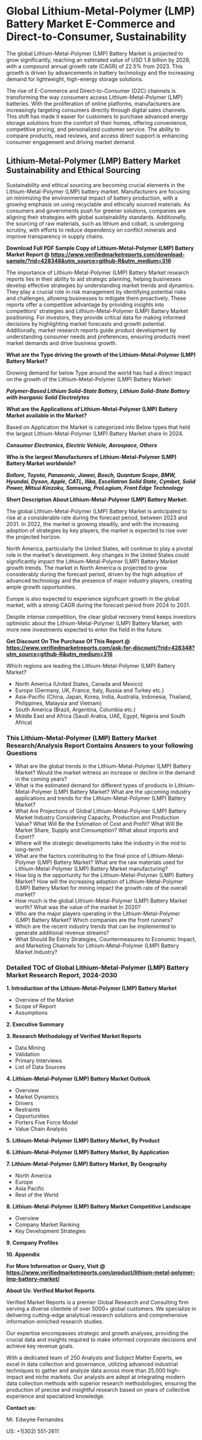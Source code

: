 <h1>Global Lithium-Metal-Polymer (LMP) Battery Market E-Commerce and Direct-to-Consumer, Sustainability</h1><p class=""><p>The global Lithium-Metal-Polymer (LMP) Battery Market is projected to grow significantly, reaching an estimated value of USD 1.8 billion by 2028, with a compound annual growth rate (CAGR) of 22.5% from 2023. This growth is driven by advancements in battery technology and the increasing demand for lightweight, high-energy storage solutions.</p><p>The rise of E-Commerce and Direct-to-Consumer (D2C) channels is transforming the way consumers access Lithium-Metal-Polymer (LMP) batteries. With the proliferation of online platforms, manufacturers are increasingly targeting consumers directly through digital sales channels. This shift has made it easier for customers to purchase advanced energy storage solutions from the comfort of their homes, offering convenience, competitive pricing, and personalized customer service. The ability to compare products, read reviews, and access direct support is enhancing consumer engagement and driving market demand.</p><h2>Lithium-Metal-Polymer (LMP) Battery Market Sustainability and Ethical Sourcing</h2><p>Sustainability and ethical sourcing are becoming crucial elements in the Lithium-Metal-Polymer (LMP) battery market. Manufacturers are focusing on minimizing the environmental impact of battery production, with a growing emphasis on using recyclable and ethically sourced materials. As consumers and governments push for greener solutions, companies are aligning their strategies with global sustainability standards. Additionally, the sourcing of raw materials, such as lithium and cobalt, is undergoing scrutiny, with efforts to reduce dependency on conflict minerals and improve transparency in supply chains.</p></p><p class=""><strong>Download Full PDF Sample Copy of Lithium-Metal-Polymer (LMP) Battery Market Report @ <a href="https://www.verifiedmarketreports.com/download-sample/?rid=428348&utm_source=github-R&utm_medium=316" target="_blank">https://www.verifiedmarketreports.com/download-sample/?rid=428348&utm_source=github-R&utm_medium=316</a></strong></p><p>The importance of&nbsp;Lithium-Metal-Polymer (LMP) Battery Market research reports lies in their ability to aid strategic planning, helping businesses develop effective strategies by understanding market trends and dynamics. They play a crucial role in risk management by identifying potential risks and challenges, allowing businesses to mitigate them proactively. These reports offer a competitive advantage by providing insights into competitors' strategies and Lithium-Metal-Polymer (LMP) Battery Market positioning. For investors, they provide critical data for making informed decisions by highlighting market forecasts and growth potential. Additionally, market research reports guide product development by understanding consumer needs and preferences, ensuring products meet market demands and drive business growth.</p><p><strong>What are the&nbsp;Type driving the growth of the Lithium-Metal-Polymer (LMP) Battery Market?</strong></p><p id="" class="">Growing demand for below Type around the world has had a direct impact on the growth of the Lithium-Metal-Polymer (LMP) Battery Market:</p><p class=""><em><strong>Polymer-Based Lithium Solid-State Battery, Lithium Solid-State Battery with Inorganic Solid Electrolytes</strong></em></p><p class=""><strong>What are the&nbsp;Applications&nbsp;of Lithium-Metal-Polymer (LMP) Battery Market available in the Market?</strong></p><p id="" class="">Based on Application the Market is categorized into Below types that held the largest Lithium-Metal-Polymer (LMP) Battery Market share In 2024.</p><p class=""><em><strong>Consumer Electronics, Electric Vehicle, Aerospace, Others</strong></em></p><p class=""><strong>Who is the largest Manufacturers of Lithium-Metal-Polymer (LMP) Battery Market worldwide?</strong></p><p><em><strong>Bollore, Toyota, Panasonic, Jiawei, Bosch, Quantum Scape, BMW, Hyundai, Dyson, Apple, CATL, Ilika, Excellatron Solid State, Cymbet, Solid Power, Mitsui Kinzoku, Samsung, ProLogium, Front Edge Technology</strong></em></p><p id="" class=""><strong>Short Description About Lithium-Metal-Polymer (LMP) Battery Market:</strong></p><p>The global Lithium-Metal-Polymer (LMP) Battery Market is anticipated to rise at a considerable rate during the forecast period, between 2023 and 2031. In 2022, the market is growing steadily, and with the increasing adoption of strategies by key players, the market is expected to rise over the projected horizon.</p><p>North America, particularly the United States, will continue to play a pivotal role in the market's development. Any changes in the United States could significantly impact the Lithium-Metal-Polymer (LMP) Battery Market growth trends. The market in North America is projected to grow considerably during the forecast period, driven by the high adoption of advanced technology and the presence of major industry players, creating ample growth opportunities.</p><p>Europe is also expected to experience significant growth in the global market, with a strong CAGR during the forecast period from 2024 to 2031.</p><p>Despite intense competition, the clear global recovery trend keeps investors optimistic about the Lithium-Metal-Polymer (LMP) Battery Market, with more new investments expected to enter the field in the future.</p><p id="" class=""><strong>Get Discount On The Purchase Of This Report @ <a href="https://www.verifiedmarketreports.com/ask-for-discount/?rid=428348?utm_source=github-R&utm_medium=316" target="_blank">https://www.verifiedmarketreports.com/ask-for-discount/?rid=428348?utm_source=github-R&utm_medium=316</a></strong></p><p class="">Which regions are leading the Lithium-Metal-Polymer (LMP) Battery Market?</p><ul><li>North America (United States, Canada and Mexico)</li><li>Europe (Germany, UK, France, Italy, Russia and Turkey etc.)</li><li>Asia-Pacific (China, Japan, Korea, India, Australia, Indonesia, Thailand, Philippines, Malaysia and Vietnam)</li><li>South America (Brazil, Argentina, Columbia etc.)</li><li>Middle East and Africa (Saudi Arabia, UAE, Egypt, Nigeria and South Africa)</li></ul><h3 id="" class="">This Lithium-Metal-Polymer (LMP) Battery Market Research/Analysis Report Contains Answers to your following Questions</h3><ul><li>What are the global trends in the Lithium-Metal-Polymer (LMP) Battery Market? Would the market witness an increase or decline in the demand in the coming years?</li><li>What is the estimated demand for different types of products in Lithium-Metal-Polymer (LMP) Battery Market? What are the upcoming industry applications and trends for the Lithium-Metal-Polymer (LMP) Battery Market?</li><li>What Are Projections of Global Lithium-Metal-Polymer (LMP) Battery Market Industry Considering Capacity, Production and Production Value? What Will Be the Estimation of Cost and Profit? What Will Be Market Share, Supply and Consumption? What about imports and Export?</li><li>Where will the strategic developments take the industry in the mid to long-term?</li><li>What are the factors contributing to the final price of Lithium-Metal-Polymer (LMP) Battery Market? What are the raw materials used for Lithium-Metal-Polymer (LMP) Battery Market manufacturing?</li><li>How big is the opportunity for the Lithium-Metal-Polymer (LMP) Battery Market? How will the increasing adoption of Lithium-Metal-Polymer (LMP) Battery Market for mining impact the growth rate of the overall market?</li><li>How much is the global Lithium-Metal-Polymer (LMP) Battery Market worth? What was the value of the market In 2020?</li><li>Who are the major players operating in the Lithium-Metal-Polymer (LMP) Battery Market? Which companies are the front runners?</li><li>Which are the recent industry trends that can be implemented to generate additional revenue streams?</li><li>What Should Be Entry Strategies, Countermeasures to Economic Impact, and Marketing Channels for Lithium-Metal-Polymer (LMP) Battery Market Industry?</li></ul><h3 id="" class="">Detailed TOC of Global Lithium-Metal-Polymer (LMP) Battery Market Research Report, 2024-2030</h3><p id="" class=""><strong>1. Introduction of the Lithium-Metal-Polymer (LMP) Battery Market</strong></p><ul><li>Overview of the Market</li><li>Scope of Report</li><li>Assumptions</li></ul><p id="" class=""><strong>2. Executive Summary</strong></p><p id="" class=""><strong>3. Research Methodology of Verified Market Reports</strong></p><ul><li>Data Mining</li><li>Validation</li><li>Primary Interviews</li><li>List of Data Sources</li></ul><p id="" class=""><strong>4. Lithium-Metal-Polymer (LMP) Battery Market Outlook</strong></p><ul><li>Overview</li><li>Market Dynamics</li><li>Drivers</li><li>Restraints</li><li>Opportunities</li><li>Porters Five Force Model</li><li>Value Chain Analysis</li></ul><p id="" class=""><strong>5. Lithium-Metal-Polymer (LMP) Battery Market, By Product</strong></p><p id="" class=""><strong>6. Lithium-Metal-Polymer (LMP) Battery Market, By Application</strong></p><p id="" class=""><strong>7. Lithium-Metal-Polymer (LMP) Battery Market, By Geography</strong></p><ul><li>North America</li><li>Europe</li><li>Asia Pacific</li><li>Rest of the World</li></ul><p id="" class=""><strong>8. Lithium-Metal-Polymer (LMP) Battery Market Competitive Landscape</strong></p><ul><li>Overview</li><li>Company Market Ranking</li><li>Key Development Strategies</li></ul><p id="" class=""><strong>9. Company Profiles</strong></p><p id="" class=""><strong>10. Appendix</strong></p><p id="" class=""><strong>For More Information or Query, Visit @ <a href="https://www.verifiedmarketreports.com/product/lithium-metal-polymer-lmp-battery-market/" target="_blank">https://www.verifiedmarketreports.com/product/lithium-metal-polymer-lmp-battery-market/</a></strong></p><p id="" class=""><strong>About Us: Verified Market Reports</strong></p><p id="" class="">Verified Market Reports is a premier Global Research and Consulting firm serving a diverse clientele of over 5000+ global customers. We specialize in delivering cutting-edge analytical research solutions and comprehensive information-enriched research studies.</p><p id="" class="">Our expertise encompasses strategic and growth analyses, providing the crucial data and insights required to make informed corporate decisions and achieve key revenue goals.</p><p id="" class="">With a dedicated team of 250 Analysts and Subject Matter Experts, we excel in data collection and governance, utilizing advanced industrial techniques to gather and analyze data across more than 25,000 high-impact and niche markets. Our analysts are adept at integrating modern data collection methods with superior research methodologies, ensuring the production of precise and insightful research based on years of collective experience and specialized knowledge.</p><p id="" class=""><strong>Contact us:</strong></p><p id="" class="">Mr. Edwyne Fernandes</p><p id="" class="">US: +1(302) 551-2611</p>